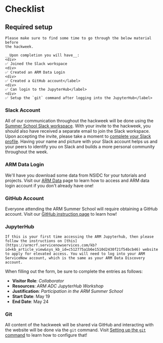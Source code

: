 # Checklist
## Required setup

```{attention}
Please make sure to find some time to go through the below material before
the hackweek.

__Upon completion you will have__:
<div>
✅ Joined the Slack workspace
<div>
✅ Created an ARM Data Login
<div>
✅ Created a GitHub account</label>
<div>
✅ Can login to the JupyterHub</label>
<div>
✅ Setup the `git` command after logging into the JupyterHub</label>
```

### Slack Account

All of our communication throughout the hackweek will be done using the
[Summer School Slack workspace](https://join.slack.com/t/armsummerschool/shared_invite/zt-34w7667za-gIHCMelGdAEnpI1LNUvhuA).
With your invite to the hackweek, you should also have received a separate
email to join the Slack workspace. Upon accepting the invite, please take a moment to
[complete your Slack profile](https://slack.com/help/articles/204092246-Edit-your-profile).
Having your name and picture with your Slack account helps us and your peers
to identify you on Slack and builds a more personal community throughout
the week.

### ARM Data Login

We'll have you download some data from NSIDC for your tutorials and projects.
Visit our [ARM Data](checklist/armdata.md) page to learn how to access and ARM data login account if you don't already have one!

### GitHub Account

Everyone attending the ARM Summer School will require obtaining a GitHub account.
Visit our [GitHub instruction page](checklist/github.md) to learn how!

### JupyterHub

```{attention}
If this is your first time accessing the ARM Jupyterhub, then please follow the instructions on [this](https://armcrf.servicenowservices.com/kb?id=kb_article_view&sys_kb_id=c512775a1b6e1510d2430f21f54bcb46) website to apply for elevated access. You will need to log into your ARM ServiceNow account, which is the same as your ARM Data Discovery account.
```

When filling out the form, be sure to complete the entries as follows:

* **Visitor Role**: *Collaborator*
* **Resources**: *ARM ADC JupyterHub Workshop*
* **Justification**: *Participation in the ARM Summer School*
* **Start Date**: May 19
* **End Date**: May 24


### Git

All content of the hackweek will be shared via GitHub and interacting with the
website will be done via the `git` command.
Visit [Setting up the `git` command](checklist/git.md) to learn how to configure that!
